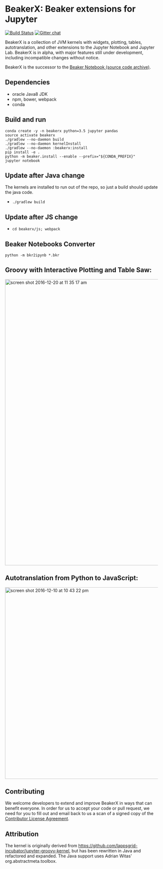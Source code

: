 <!--
    Copyright 2017 TWO SIGMA OPEN SOURCE, LLC

    Licensed under the Apache License, Version 2.0 (the "License");
    you may not use this file except in compliance with the License.
    You may obtain a copy of the License at

           http://www.apache.org/licenses/LICENSE-2.0

    Unless required by applicable law or agreed to in writing, software
    distributed under the License is distributed on an "AS IS" BASIS,
    WITHOUT WARRANTIES OR CONDITIONS OF ANY KIND, either express or implied.
    See the License for the specific language governing permissions and
    limitations under the License.
-->

# BeakerX: Beaker extensions for Jupyter

[![Build Status](http://ec2-54-175-192-115.compute-1.amazonaws.com:8080/buildStatus/icon?job=BeakerX%20master)](http://ec2-54-175-192-115.compute-1.amazonaws.com:8080/job/BeakerX%20master)
[![Gitter chat](https://badges.gitter.im/twosigma/beakerx.png)](https://gitter.im/twosigma/beakerx)

BeakerX is a collection of JVM kernels with widgets, plotting, tables,
autotranslation, and other extensions to the Jupyter Notebook and
Jupyter Lab.  BeakerX is in alpha, with major features still under
development, including incompatible changes without notice.

BeakerX is the successor to the [Beaker
Notebook (source code archive)](https://github.com/twosigma/beaker-notebook-archive).

## Dependencies

* oracle Java8 JDK
* npm, bower, webpack
* conda

## Build and run


```
conda create -y -n beakerx python=3.5 jupyter pandas
source activate beakerx
./gradlew --no-daemon build
./gradlew --no-daemon kernelInstall
./gradlew --no-daemon :beakerx:install
pip install -e .
python -m beaker.install --enable --prefix="${CONDA_PREFIX}"
jupyter notebook
```

## Update after Java change
The kernels are installed to run out of the repo, so just a build should update the java code.
* `./gradlew build`

## Update after JS change

* `cd beakerx/js; webpack`

## Beaker Notebooks Converter
```
python -m bkr2ipynb *.bkr
```

## Groovy with Interactive Plotting and Table Saw:
<img width="942" alt="screen shot 2016-12-20 at 11 35 17 am" src="https://cloud.githubusercontent.com/assets/963093/21402566/1680b928-c787-11e6-8acf-dc4fdeba0651.png">

## Autotranslation from Python to JavaScript:
<img width="631" alt="screen shot 2016-12-10 at 10 43 22 pm" src="https://cloud.githubusercontent.com/assets/963093/21077947/261def64-bf2a-11e6-8518-4845caf75690.png">

## Contributing

We welcome developers to extend and improve BeakerX in ways that can
benefit everyone. In order for us to accept your code or pull request,
we need for you to fill out and email back to us a scan of a signed copy of the
[Contributor License Agreement](http://beakernotebook.com/cla.zip).

## Attribution

The kernel is originally derived from https://github.com/lappsgrid-incubator/jupyter-groovy-kernel, but has been rewritten in Java and refactored and expanded.
The Java support uses Adrian Witas' org.abstractmeta.toolbox.
